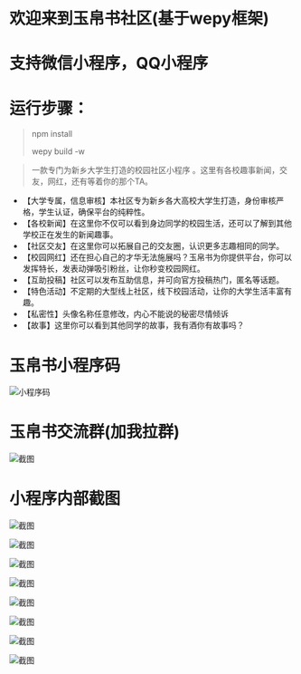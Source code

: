 # 欢迎来到玉帛书社区(基于wepy框架)

# 支持微信小程序，QQ小程序

# 运行步骤：
> npm install
>
> wepy build -w

> 一款专门为新乡大学生打造的校园社区小程序 。这里有各校趣事新闻，交友，网红，还有等着你的那个TA​。

+ 【大学专属，信息审核】本社区专为新乡各大高校大学生打造，身份审核严格，学生认证，确保平台的纯粹性。
+ 【各校新闻】在这里你不仅可以看到身边同学的校园生活，还可以了解到其他学校正在发生的新闻趣事。
+ 【社区交友】在这里你可以拓展自己的交友圈，认识更多志趣相同的同学。
+ 【校园网红】还在担心自己的才华无法施展吗？玉帛书为你提供平台，你可以发挥特长，发表动弹吸引粉丝，让你秒变校园网红。
+ 【互助投稿】社区可以发布互助信息，并可向官方投稿热门，匿名等话题。
+ 【特色活动】不定期的大型线上社区，线下校园活动，让你的大学生活丰富有趣。
+ 【私密性】头像名称任意修改，内心不能说的秘密尽情倾诉
+ 【故事】这里你可以看到其他同学的故事，我有酒你有故事吗？

# 玉帛书小程序码

![小程序码](https://www.wutuobangxinyougou.com/public/images/qr.jpg)

# 玉帛书交流群(加我拉群)

![截图](https://www.wutuobangxinyougou.com/public/images/user.png)

# 小程序内部截图

![截图](https://www.wutuobangxinyougou.com/public/images/screenshot/1.jpg)

![截图](https://www.wutuobangxinyougou.com/public/images/screenshot/2.jpg)

![截图](https://www.wutuobangxinyougou.com/public/images/screenshot/3.jpg)

![截图](https://www.wutuobangxinyougou.com/public/images/screenshot/4.jpg)

![截图](https://www.wutuobangxinyougou.com/public/images/screenshot/5.jpg)

![截图](https://www.wutuobangxinyougou.com/public/images/screenshot/6.jpg)

![截图](https://www.wutuobangxinyougou.com/public/images/screenshot/7.jpg)

![截图](https://www.wutuobangxinyougou.com/public/images/screenshot/8.jpg)